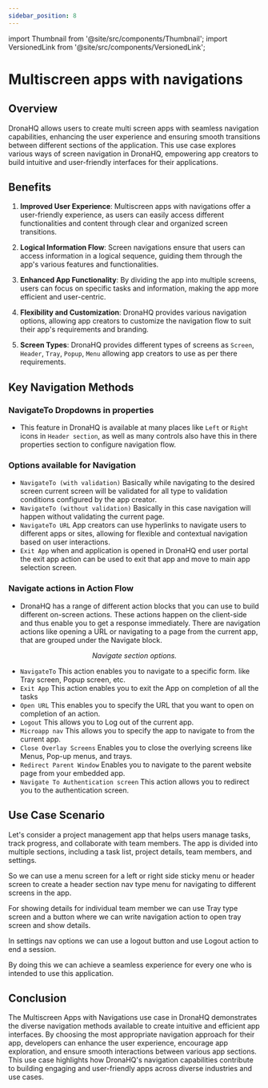 ```yaml
---
sidebar_position: 8
---
```


import Thumbnail from '@site/src/components/Thumbnail';
import VersionedLink from '@site/src/components/VersionedLink';

# Multiscreen apps with navigations

## Overview
DronaHQ allows users to create multi screen apps with seamless navigation capabilities, enhancing the user experience and ensuring smooth transitions between different sections of the application. This use case explores various ways of screen navigation in DronaHQ, empowering app creators to build intuitive and user-friendly interfaces for their applications.

## Benefits

1. **Improved User Experience**: Multiscreen apps with navigations offer a user-friendly experience, as users can easily access different functionalities and content through clear and organized screen transitions.

2. **Logical Information Flow**: Screen navigations ensure that users can access information in a logical sequence, guiding them through the app's various features and functionalities.

3. **Enhanced App Functionality**: By dividing the app into multiple screens, users can focus on specific tasks and information, making the app more efficient and user-centric.

4. **Flexibility and Customization**: DronaHQ provides various navigation options, allowing app creators to customize the navigation flow to suit their app's requirements and branding.

5. **Screen Types**: DronaHQ provides different types of screens as `Screen`, `Header`, `Tray`, `Popup`, `Menu` allowing app creators to use as per there requirements.

## Key Navigation Methods

### NavigateTo Dropdowns in properties
- This feature in DronaHQ is available at many places like `Left` or `Right` icons in `Header section`, as well as many controls also have this in there properties section to configure navigation flow.

### Options available for Navigation
- `NavigateTo (with validation)` Basically while navigating to the desired screen current screen will be validated for all type to validation conditions configured by the app creator.
- `NavigateTo (without validation)` Basically in this case navigation will happen without validating the current page.
- `NavigateTo URL` App creators can use hyperlinks to navigate users to different apps or sites, allowing for flexible and contextual navigation based on user interactions.
- `Exit App` when and application is opened in DronaHQ end user portal the exit app action can be used to exit that app and move to main app selection screen.

### Navigate actions in Action Flow
- DronaHQ has a range of different action blocks that you can use to build different on-screen actions. These actions happen on the client-side and thus enable you to get a response immediately. There are navigation actions like opening a URL or navigating to a page from the current app, that are grouped under the Navigate block.

<figure>
  <Thumbnail src="/img/guides/multiscreen-apps-with-navigations/multiscreen-apps-with-navigations-actions-navigation-options.png" alt="Simple Database GUI" />
  <figcaption align='center'><i>Navigate section options.</i></figcaption>
</figure>

  - `NavigateTo` This action enables you to navigate to a specific form. like Tray screen, Popup screen, etc.
  - `Exit App` This action enables you to exit the App  on completion of all the tasks
  - `Open URL` This enables you to specify the URL that you want to open on completion of an action.
  - `Logout` This allows you to Log out of the current app.
  - `Microapp nav` This allows you to specify the app to navigate to from the current app.
  - `Close Overlay Screens` Enables you to close the overlying screens like Menus, Pop-up menus, and trays.
  - `Redirect Parent Window` Enables you to navigate to the parent website page from your embedded app.
  - `Navigate To Authentication screen` This action allows you to redirect you to the authentication screen.

## Use Case Scenario

Let's consider a project management app that helps users manage tasks, track progress, and collaborate with team members. The app is divided into multiple sections, including a task list, project details, team members, and settings.

So we can use a menu screen for a left or right side sticky menu or header screen to create a header section nav type menu for navigating to different screens in the app.

For showing details for individual team member we can use Tray type screen and a button where we can write navigation action to open tray screen and show details.

In settings nav options we can use a logout button and use Logout action to end a session.

By doing this we can achieve a seamless experience for every one who is intended to use this application.

## Conclusion

The Multiscreen Apps with Navigations use case in DronaHQ demonstrates the diverse navigation methods available to create intuitive and efficient app interfaces. By choosing the most appropriate navigation approach for their app, developers can enhance the user experience, encourage app exploration, and ensure smooth interactions between various app sections. This use case highlights how DronaHQ's navigation capabilities contribute to building engaging and user-friendly apps across diverse industries and use cases.
